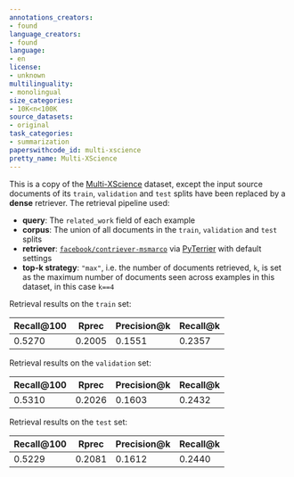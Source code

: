 ```yaml
---
annotations_creators:
- found
language_creators:
- found
language:
- en
license:
- unknown
multilinguality:
- monolingual
size_categories:
- 10K<n<100K
source_datasets:
- original
task_categories:
- summarization
paperswithcode_id: multi-xscience
pretty_name: Multi-XScience
---
```


This is a copy of the [Multi-XScience](https://huggingface.co/datasets/multi_x_science_sum) dataset, except the input source documents of its `train`, `validation` and `test` splits have been replaced by a __dense__ retriever. The retrieval pipeline used:

- __query__: The `related_work` field of each example
- __corpus__: The union of all documents in the `train`, `validation` and `test` splits
- __retriever__: [`facebook/contriever-msmarco`](https://huggingface.co/facebook/contriever-msmarco) via [PyTerrier](https://pyterrier.readthedocs.io/en/latest/) with default settings
- __top-k strategy__: `"max"`, i.e. the number of documents retrieved, `k`, is set as the maximum number of documents seen across examples in this dataset, in this case `k==4`

Retrieval results on the `train` set:

| Recall@100 | Rprec | Precision@k | Recall@k |
| ----------- | ----------- | ----------- | ----------- |
| 0.5270 | 0.2005 | 0.1551 | 0.2357 |

Retrieval results on the `validation` set:

| Recall@100 | Rprec | Precision@k | Recall@k |
| ----------- | ----------- | ----------- | ----------- |
| 0.5310 | 0.2026 | 0.1603 | 0.2432 |

Retrieval results on the `test` set:

| Recall@100 | Rprec | Precision@k | Recall@k |
| ----------- | ----------- | ----------- | ----------- |
| 0.5229 | 0.2081 | 0.1612 | 0.2440 |